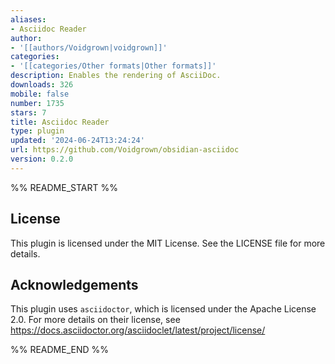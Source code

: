 ```yaml
---
aliases:
- Asciidoc Reader
author:
- '[[authors/Voidgrown|voidgrown]]'
categories:
- '[[categories/Other formats|Other formats]]'
description: Enables the rendering of AsciiDoc.
downloads: 326
mobile: false
number: 1735
stars: 7
title: Asciidoc Reader
type: plugin
updated: '2024-06-24T13:24:24'
url: https://github.com/Voidgrown/obsidian-asciidoc
version: 0.2.0
---
```


%% README_START %%

## License
This plugin is licensed under the MIT License. See the LICENSE file for more details.

## Acknowledgements
This plugin uses `asciidoctor`, which is licensed under the Apache License 2.0. For more details on their license, see https://docs.asciidoctor.org/asciidoclet/latest/project/license/

%% README_END %%